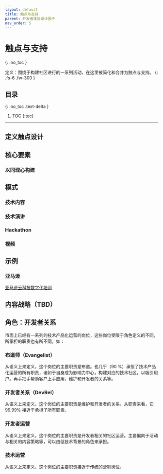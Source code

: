 ```yaml
---
layout: default
title: 触点与支持
parent: 开发者体验设计因子
nav_order: 5
---
```


# 触点与支持
{: .no_toc }

定义：围绕于构建社区进行的一系列活动，在这里被简化和合并为触点与支持。
{: .fs-6 .fw-300 }

## 目录
{: .no_toc .text-delta }

1. TOC
{:toc}

---



## 定义触点设计

## 核心要素

### 以同理心构建



## 模式

### 技术内容

### 技术演讲

### Hackathon

### 视频

## 示例

### 亚马逊

[亚马逊云科技数字化培训](https://m.study.163.com/m/provider/480000002278455/index.htm)

## 内容战略（TBD）

## 角色：开发者关系 

市面上已经有一系列的技术产品化运营的岗位，这些岗位受限于角色定义的不同，所承担的职责也有所不同。如：

### 布道师（Evangelist）

从语义上来定义，这个岗位的主要职责是布道。也几乎（90 %）承担了技术产品化运营的所有职责，诸如于自身成为影响力中心，构建对应的技术社区，以吸引用户。再手把手帮助客户上手应用，维护和开发者的关系等。

### 开发者关系（DevRel）

从语义上来定义，这个岗位的主要职责是维护和开发者的关系。从职责来看，它 99.99% 接近于承担了所有职责。

### 开发者运营

从语义上来定义，这个岗位的主要职责是开发者相关的社区运营。主要偏向于活动与相关的内容策略等，可以由低技术背景的角色来承担。

### 技术运营

从语义上来定义，这个岗位的主要职责接近于传统的营销岗位。
